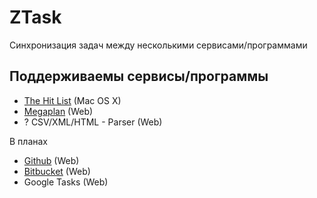 # ZTask

Синхронизация задач между несколькими сервисами/программами

## Поддерживаемы сервисы/программы

* [The Hit List](http://www.potionfactory.com/thehitlist/) (Mac OS X)
* [Megaplan](http://megaplan.ru/) (Web)
* ? CSV/XML/HTML - Parser (Web)

В планах

* [Github](http://github.com) (Web)
* [Bitbucket](http://bitbucket.com) (Web)
* Google Tasks (Web)